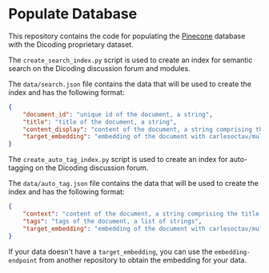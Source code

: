 # Populate Database

This repository contains the code for populating the [Pinecone](https://www.pinecone.io/) database with the Dicoding proprietary dataset.

The `create_search_index.py` script is used to create an index for semantic search on the Dicoding discussion forum and modules.

The `data/search.json` file contains the data that will be used to create the index and has the following format:

```json
{
    "document_id": "unique id of the document, a string",
    "title": "title of the document, a string",
    "content_display": "content of the document, a string comprising the title and content",
    "target_embedding": "embedding of the document with carlesoctav/multi-qa-en-id-mMiniLMv2-L6-H384, a list of floats"
}
```

The `create_auto_tag_index.py` script is used to create an index for auto-tagging on the Dicoding discussion forum.

The `data/auto_tag.json` file contains the data that will be used to create the index and has the following format:

```json
{
    "context": "content of the document, a string comprising the title and content",
    "tags": "tags of the document, a list of strings",
    "target_embedding": "embedding of the document with carlesoctav/multi-qa-en-id-mMiniLMv2-L6-H384, a list of floats"
}
```

If your data doesn't have a `target_embedding`, you can use the `embedding-endpoint` from another repository to obtain the embedding for your data.
